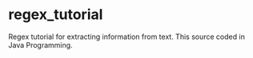 regex_tutorial
==============

Regex tutorial for extracting information from text.
This source coded in Java Programming.
